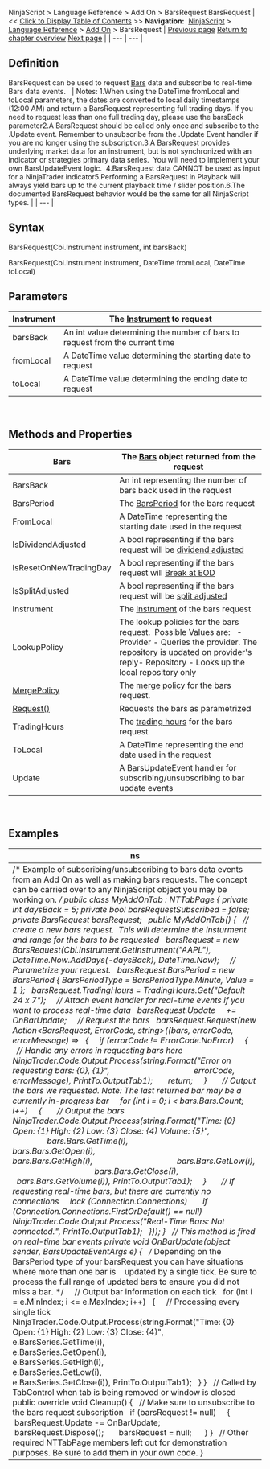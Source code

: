﻿
NinjaScript > Language Reference > Add On > BarsRequest
BarsRequest
| << [Click to Display Table of Contents](barsrequest.md) >> **Navigation:**     [NinjaScript](ninjascript-1.md) > [Language Reference](language_reference_wip-1.md) > [Add On](add_on-1.md) > BarsRequest | [Previous page](submit-1.md) [Return to chapter overview](add_on-1.md) [Next page](request-1.md) |
| --- | --- |
## Definition
BarsRequest can be used to request [Bars](bars-1.md) data and subscribe to real-time Bars data events.
 
| Notes:  1.When using the DateTime fromLocal and toLocal parameters, the dates are converted to local daily timestamps (12:00 AM) and return a BarsRequest representing full trading days. If you need to request less than one full trading day, please use the barsBack parameter2.A BarsRequest should be called only once and subscribe to the .Update event. Remember to unsubscribe from the .Update Event handler if you are no longer using the subscription.3.A BarsRequest provides underlying market data for an instrument, but is not synchronized with an indicator or strategies primary data series.  You will need to implement your own BarsUpdateEvent logic.  4.BarsRequest data CANNOT be used as input for a NinjaTrader indicator5.Performing a BarsRequest in Playback will always yield bars up to the current playback time / slider position.6.The documented BarsRequest behavior would be the same for all NinjaScript types. |
| --- |

## Syntax
BarsRequest(Cbi.Instrument instrument, int barsBack)  

BarsRequest(Cbi.Instrument instrument, DateTime fromLocal, DateTime toLocal)
 
## Parameters
| Instrument | The [Instrument](instrument-1.md) to request |
| --- | --- |
| barsBack | An int value determining the number of bars to request from the current time |
| fromLocal | A DateTime value determining the starting date to request |
| toLocal | A DateTime value determining the ending date to request |
 
## 
## Methods and Properties
| Bars | The [Bars](bars-1.md) object returned from the request |
| --- | --- |
| BarsBack | An int representing the number of bars back used in the request |
| BarsPeriod | The [BarsPeriod](barsperiod-1.md) for the bars request |
| FromLocal | A DateTime representing the starting date used in the request |
| IsDividendAdjusted | A bool representing if the bars request will be [dividend adjusted](splits_and_dividends-1.md) |
| IsResetOnNewTradingDay | A bool representing if the bars request will [Break at EOD](break_at_eod-1.md) |
| IsSplitAdjusted | A bool representing if the bars request will be [split adjusted](splits_and_dividends-1.md) |
| Instrument | The [Instrument](instrument-1.md) of the bars request |
| LookupPolicy | The lookup policies for the bars request.  Possible Values are:   - Provider - Queries the provider. The repository is updated on provider's reply- Repository - Looks up the local repository only |
| [MergePolicy](barsrequest_mergepolicy-1.md) | The [merge policy](mergepolicy-1.md) for the bars request. |
| [Request()](request-1.md) | Requests the bars as parametrized |
| TradingHours | The [trading hours](tradinghours-1.md) for the bars request |
| ToLocal | A DateTime representing the end date used in the request |
| Update | A BarsUpdateEvent handler for subscribing/unsubscribing to bar update events |
 
## 
## Examples
| ns |
| --- |
| /* Example of subscribing/unsubscribing to bars data events from an Add On as well as making bars requests. The concept can be carried over to any NinjaScript object you may be working on. */ public class MyAddOnTab : NTTabPage {  private int daysBack = 5;  private bool barsRequestSubscribed = false;  private BarsRequest barsRequest;    public MyAddOnTab()  {    // create a new bars request.  This will determine the insturment and range for the bars to be requested    barsRequest = new BarsRequest(Cbi.Instrument.GetInstrument("AAPL"), DateTime.Now.AddDays(-daysBack), DateTime.Now);      // Parametrize your request.     barsRequest.BarsPeriod = new BarsPeriod { BarsPeriodType = BarsPeriodType.Minute, Value = 1 };    barsRequest.TradingHours = TradingHours.Get("Default 24 x 7");      // Attach event handler for real-time events if you want to process real-time data    barsRequest.Update     += OnBarUpdate;      // Request the bars    barsRequest.Request(new Action<BarsRequest, ErrorCode, string>((bars, errorCode, errorMessage) =>    {      if (errorCode != ErrorCode.NoError)      {        // Handle any errors in requesting bars here        NinjaTrader.Code.Output.Process(string.Format("Error on requesting bars: {0}, {1}",                                        errorCode, errorMessage), PrintTo.OutputTab1);        return;      }        // Output the bars we requested. Note: The last returned bar may be a currently in-progress bar      for (int i = 0; i < bars.Bars.Count; i++)      {        // Output the bars        NinjaTrader.Code.Output.Process(string.Format("Time: {0} Open: {1} High: {2} Low: {3} Close: {4} Volume: {5}",                                        bars.Bars.GetTime(i),                                        bars.Bars.GetOpen(i),                                        bars.Bars.GetHigh(i),                                        bars.Bars.GetLow(i),                                        bars.Bars.GetClose(i),                                        bars.Bars.GetVolume(i)), PrintTo.OutputTab1);      }        // If requesting real-time bars, but there are currently no connections      lock (Connection.Connections)        if (Connection.Connections.FirstOrDefault() == null)          NinjaTrader.Code.Output.Process("Real-Time Bars: Not connected.", PrintTo.OutputTab1);    }));  }    // This method is fired on real-time bar events  private void OnBarUpdate(object sender, BarsUpdateEventArgs e)  {    /* Depending on the BarsPeriod type of your barsRequest you can have situations where more than one bar is     updated by a single tick. Be sure to process the full range of updated bars to ensure you did not miss a bar. */      // Output bar information on each tick    for (int i = e.MinIndex; i <= e.MaxIndex; i++)    {      // Processing every single tick      NinjaTrader.Code.Output.Process(string.Format("Time: {0} Open: {1} High: {2} Low: {3} Close: {4}",                                      e.BarsSeries.GetTime(i),                                      e.BarsSeries.GetOpen(i),                                      e.BarsSeries.GetHigh(i),                                      e.BarsSeries.GetLow(i),                                      e.BarsSeries.GetClose(i)), PrintTo.OutputTab1);    }  }    // Called by TabControl when tab is being removed or window is closed  public override void Cleanup()  {    // Make sure to unsubscribe to the bars request subscription    if (barsRequest != null)      {         barsRequest.Update -= OnBarUpdate;         barsRequest.Dispose();        barsRequest = null;       }  }    // Other required NTTabPage members left out for demonstration purposes. Be sure to add them in your own code. } |

